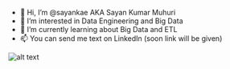 - 👋 Hi, I’m @sayankae AKA Sayan Kumar Muhuri
- 👀 I’m interested in Data Engineering and Big Data
- 🌱 I’m currently learning about Big Data and ETL
- 📫 You can send me text on LinkedIn (soon link will be given)

![alt text](https://www.google.com/imgres?imgurl=http%3A%2F%2Fassets.stickpng.com%2Fimages%2F58582c01f034562c582205ff.png&imgrefurl=https%3A%2F%2Fwww.stickpng.com%2Fimg%2Fmemes%2Fsaitama-ok%2Fone-punch-man-saitama-ok-color&tbnid=OuHd3jnXWuiFAM&vet=12ahUKEwiuyceklM3vAhVDp0sFHe0pA4QQMygPegUIARDjAQ..i&docid=3DPszwN0lRWnnM&w=2640&h=2200&q=Saitama%20png&ved=2ahUKEwiuyceklM3vAhVDp0sFHe0pA4QQMygPegUIARDjAQ)

<!---
sayankae/sayankae is a ✨ special ✨ repository because its `README.md` (this file) appears on your GitHub profile.
You can click the Preview link to take a look at your changes.
--->
